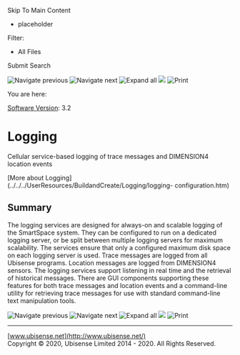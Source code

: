 

Skip To Main Content

[](../../../Home.htm)

  * placeholder

Filter:

  * All Files

Submit Search

![Navigate previous](../../../images/transparent.gif) ![Navigate
next](../../../images/transparent.gif) ![Expand
all](../../../images/transparent.gif) ![](../../../images/transparent.gif)
![Print](../../../images/transparent.gif)

You are here:

[Software Version](../../FrontMatters\(Online\)/features-and-versions.htm):
3.2

# Logging

Cellular service-based logging of trace messages and DIMENSION4 location
events

[More about Logging](../../../UserResources/BuildandCreate/Logging/logging-
configuration.htm)

## Summary

The logging services are designed for always-on and scalable logging of the
SmartSpace system. They can be configured to run on a dedicated logging
server, or be split between multiple logging servers for maximum scalability.
The services ensure that only a configured maximum disk space on each logging
server is used. Trace messages are logged from all Ubisense programs. Location
messages are logged from DIMENSION4 sensors. The logging services support
listening in real time and the retrieval of historical messages. There are GUI
components supporting these features for both trace messages and location
events and a command-line utility for retrieving trace messages for use with
standard command-line text manipulation tools.

![Navigate previous](../../../images/transparent.gif) ![Navigate
next](../../../images/transparent.gif) ![Expand
all](../../../images/transparent.gif) ![](../../../images/transparent.gif)
![Print](../../../images/transparent.gif)

* * *

[www.ubisense.net](http://www.ubisense.net/)  
Copyright © 2020, Ubisense Limited 2014 - 2020. All Rights Reserved.

